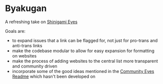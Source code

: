 # Byakugan

A refreshing take on [Shinigami Eyes](https://github.com/shinigami-eyes/shinigami-eyes)

Goals are:
- to expand issues that a link can be flagged for, not just for pro-trans and anti-trans links
- make the codebase modular to allow for easy expansion for formatting on websites
- make the process of adding websites to the central list more transparent and community driven
- incorporate some of the good ideas mentioned in the [Community Eyes Readme](https://github.com/SneakyBastardSword/community-eyes/blob/master/README.md) which hasn't been developed on


